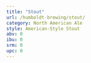 ```yaml
---
title: "Stout"
url: /humboldt-brewing/stout/
category: North American Ale
style: American-Style Stout
abv: 0
ibu: 0
srm: 0
upc: 0
---
```


